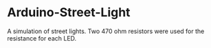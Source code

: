 # Arduino-Street-Light

A simulation of street lights. Two 470 ohm resistors were used for the resistance for each LED.
